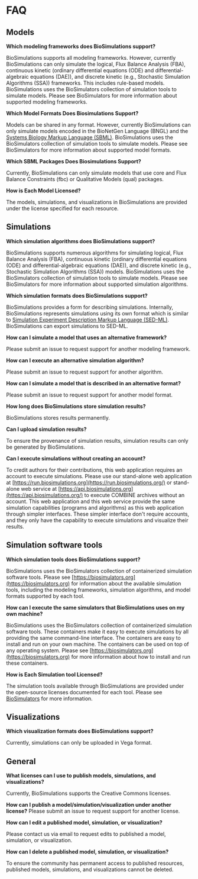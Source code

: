 # FAQ

## Models

**Which modeling frameworks does BioSimulations support?**

BioSimulations supports all modeling frameworks. However, currently BioSimulations can only simulate the logical, Flux Balance Analysis (FBA), continuous kinetic (ordinary differential equations (ODE) and differential-algebraic equations (DAE)), and discrete kinetic (e.g., Stochastic Simulation Algorithms (SSA)) frameworks. This includes rule-based models. BioSimulations uses the BioSimulators collection of simulation tools to simulate models. Please see BioSimulators  for more information about supported modeling frameworks.

**Which Model Formats Does Biosimulations Support?**

Models can be shared in any format. However, currently BioSimulations can only simulate models encoded in the BioNetGen Language (BNGL)  and the [Systems Biology Markup Language (SBML)](http://sbml.org). BioSimulations uses the BioSimulators collection of simulation tools to simulate models. Please see BioSimulators  for more information about supported model formats.

**Which SBML Packages Does Biosimulations Support?**

Currently, BioSimulations can only simulate models that use core and Flux Balance Constraints (fbc) or Qualitative Models (qual)  packages.

**How is Each Model Licensed?**

The models, simulations, and visualizations in BioSimulations are provided under the license specified for each resource.

## Simulations 

**Which simulation algorithms does BioSimulations support?**

BioSimulations supports numerous algorithms for simulating logical, Flux Balance Analysis (FBA), continuous kinetic (ordinary differential equations (ODE) and differential-algebraic equations (DAE)), and discrete kinetic (e.g., Stochastic Simulation Algorithms (SSA)) models. BioSimulations uses the BioSimulators collection of simulation tools to simulate models. Please see BioSimulators for more information about supported simulation algorithms.

**Which simulation formats does BioSimulations support?**

BioSimulations provides a form for describing simulations. Internally, BioSimulations represents simulations using its own format which is similar to [Simulation Experiment Description Markup Language (SED-ML)](https://sed-ml.org). BioSimulations can export simulations to SED-ML.

**How can I simulate a model that uses an alternative framework?**

Please submit an issue  to request support for another modeling framework.

**How can I execute an alternative simulation algorithm?**

Please submit an issue  to request support for another algorithm.

**How can I simulate a model that is described in an alternative format?**

Please submit an issue  to request support for another model format.

**How long does BioSimulations store simulation results?**

BioSimulations stores results permanently.

**Can I upload simulation results?**

To ensure the provenance of simulation results, simulation results can only be generated by BioSimulations.

**Can I execute simulations without creating an account?**

To credit authors for their contributions, this web application requires an account to execute simulations. Please use our stand-alone web application at [https://run.biosimulations.org](https://run.biosimulations.org/) or stand-alone web service at [https://api.biosimulations.org](https://api.biosimulations.org/) to execute COMBINE archives without an account. This web application and this web service provide the same simulation capabilities (programs and algorithms) as this web application through simpler interfaces. These simpler interface don't require accounts, and they only have the capability to execute simulations and visualize their results.

## Simulation software tools

**Which simulation tools does BioSimulations support?**

BioSimulations uses the BioSimulators collection of containerized simulation software tools. Please see [https://biosimulators.org](https://biosimulators.org) for information about the available simulation tools, including the modeling frameworks, simulation algorithms, and model formats supported by each tool.

**How can I execute the same simulators that BioSimulations uses on my own machine?**

BioSimulations uses the BioSimulators collection of containerized simulation software tools. These containers make it easy to execute simulations by all providing the same command-line interface. The containers are easy to install and run on your own machine. The containers can be used on top of any operating system. Please see [https://biosimulators.org](https://biosimulators.org) for more information about how to install and run these containers.

**How is Each Simulation tool Licensed?**

The simulation tools available through BioSimulations are provided under the open-source licenses documented for each tool. Please see [BioSimulators](https://biosimulators.org) for more information.

##  Visualizations

**Which visualization formats does BioSimulations support?**

Currently, simulations can only be uploaded in Vega format.

## General

**What licenses can I use to publish models, simulations, and visualizations?**

Currently, BioSimulations supports the Creative Commons licenses.

**How can I publish a model/simulation/visualization under another license?**
Please submit an issue  to request support for another license.

**How can I edit a published model, simulation, or visualization?**

Please contact us via email  to request edits to published a model, simulation, or visualization.

**How can I delete a published model, simulation, or visualization?**

To ensure the community has permanent access to published resources, published models, simulations, and visualizations cannot be deleted.